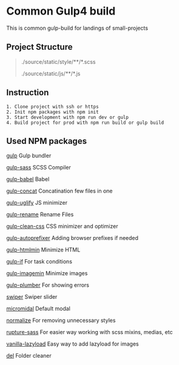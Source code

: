 # Common Gulp4 build

This is common gulp-build for landings of small-projects

## Project Structure
>./source/static/style/**/*.scss
> 
> ./source/static/js/**/*.js

## Instruction

    1. Clone project with ssh or https
    2. Init npm packages with npm init
    3. Start development with npm run dev or gulp
    4. Build project for prod with npm run build or gulp build

## Used NPM packages

[gulp](https://www.npmjs.com/package/gulp) Gulp bundler

[gulp-sass](https://www.npmjs.com/package/gulp-sass) SCSS Compiler

[gulp-babel](https://www.npmjs.com/package/gulp-babel) Babel

[gulp-concat](https://www.npmjs.com/package/gulp-concat) Concatination few files in one

[gulp-uglify](https://www.npmjs.com/package/gulp-uglify) JS minimizer

[gulp-rename](https://www.npmjs.com/package/gulp-rename) Rename Files

[gulp-clean-css](https://www.npmjs.com/package/gulp-clean-css) CSS minimizer and optimizer

[gulp-autoprefixer](https://www.npmjs.com/package/gulp-autoprefixer) Adding browser prefixes if needed

[gulp-htmlmin](https://www.npmjs.com/package/gulp-htmlmin) Minimize HTML

[gulp-if](https://www.npmjs.com/package/gulp-if) For task conditions

[gulp-imagemin](https://www.npmjs.com/package/gulp-imagemin) Minimize images

[gulp-plumber](https://www.npmjs.com/package/gulp-plumber) For showing errors

[swiper](https://swiperjs.com/) Swiper slider

[micromidal](https://github.com/ghosh/Micromodal) Default modal

[normalize](https://www.npmjs.com/package/normalize) For removing unnecessary styles

[rupture-sass](https://www.npmjs.com/package/rupture-sass) For easier way working with scss mixins, medias, etc

[vanilla-lazyload](https://www.npmjs.com/package/vanilla-lazyload) Easy way to add lazyload for images

[del](https://www.npmjs.com/package/del) Folder cleaner


